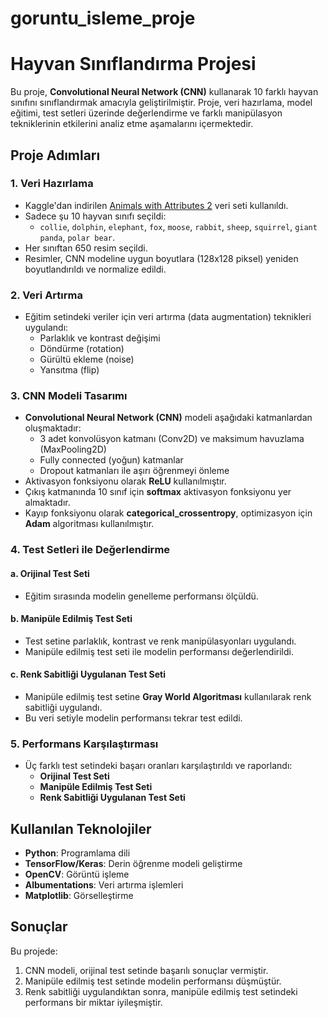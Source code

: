 # goruntu_isleme_proje
# Hayvan Sınıflandırma Projesi

Bu proje, **Convolutional Neural Network (CNN)** kullanarak 10 farklı hayvan sınıfını sınıflandırmak amacıyla geliştirilmiştir. Proje, veri hazırlama, model eğitimi, test setleri üzerinde değerlendirme ve farklı manipülasyon tekniklerinin etkilerini analiz etme aşamalarını içermektedir.

## **Proje Adımları**

### **1. Veri Hazırlama**
- Kaggle'dan indirilen [Animals with Attributes 2](https://www.kaggle.com/datasets/rrebirrth/animals-with-attributes-2) veri seti kullanıldı.
- Sadece şu 10 hayvan sınıfı seçildi: 
  - `collie`, `dolphin`, `elephant`, `fox`, `moose`, `rabbit`, `sheep`, `squirrel`, `giant panda`, `polar bear`.
- Her sınıftan 650 resim seçildi.
- Resimler, CNN modeline uygun boyutlara (128x128 piksel) yeniden boyutlandırıldı ve normalize edildi.

### **2. Veri Artırma**
- Eğitim setindeki veriler için veri artırma (data augmentation) teknikleri uygulandı:
  - Parlaklık ve kontrast değişimi
  - Döndürme (rotation)
  - Gürültü ekleme (noise)
  - Yansıtma (flip)

### **3. CNN Modeli Tasarımı**
- **Convolutional Neural Network (CNN)** modeli aşağıdaki katmanlardan oluşmaktadır:
  - 3 adet konvolüsyon katmanı (Conv2D) ve maksimum havuzlama (MaxPooling2D)
  - Fully connected (yoğun) katmanlar
  - Dropout katmanları ile aşırı öğrenmeyi önleme
- Aktivasyon fonksiyonu olarak **ReLU** kullanılmıştır.
- Çıkış katmanında 10 sınıf için **softmax** aktivasyon fonksiyonu yer almaktadır.
- Kayıp fonksiyonu olarak **categorical_crossentropy**, optimizasyon için **Adam** algoritması kullanılmıştır.

### **4. Test Setleri ile Değerlendirme**
#### a. Orijinal Test Seti
- Eğitim sırasında modelin genelleme performansı ölçüldü.

#### b. Manipüle Edilmiş Test Seti
- Test setine parlaklık, kontrast ve renk manipülasyonları uygulandı.
- Manipüle edilmiş test seti ile modelin performansı değerlendirildi.

#### c. Renk Sabitliği Uygulanan Test Seti
- Manipüle edilmiş test setine **Gray World Algoritması** kullanılarak renk sabitliği uygulandı.
- Bu veri setiyle modelin performansı tekrar test edildi.

### **5. Performans Karşılaştırması**
- Üç farklı test setindeki başarı oranları karşılaştırıldı ve raporlandı:
  - **Orijinal Test Seti**
  - **Manipüle Edilmiş Test Seti**
  - **Renk Sabitliği Uygulanan Test Seti**

## **Kullanılan Teknolojiler**
- **Python**: Programlama dili
- **TensorFlow/Keras**: Derin öğrenme modeli geliştirme
- **OpenCV**: Görüntü işleme
- **Albumentations**: Veri artırma işlemleri
- **Matplotlib**: Görselleştirme

## **Sonuçlar**
Bu projede:
1. CNN modeli, orijinal test setinde başarılı sonuçlar vermiştir.
2. Manipüle edilmiş test setinde modelin performansı düşmüştür.
3. Renk sabitliği uygulandıktan sonra, manipüle edilmiş test setindeki performans bir miktar iyileşmiştir.
